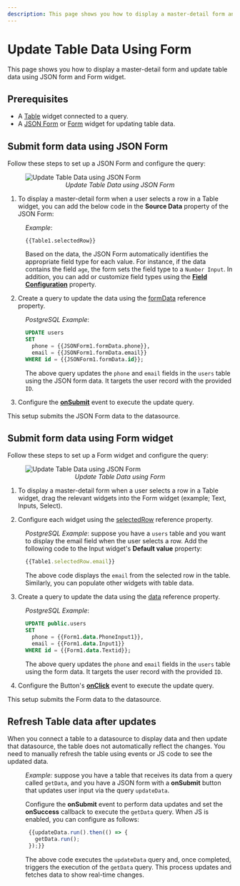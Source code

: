```yaml
---
description: This page shows you how to display a master-detail form and update table data using a JSON form and Form widget.
---
```

# Update Table Data Using Form

This page shows you how to display a master-detail form and update table data using JSON form and Form widget.

## Prerequisites

* A [Table](/reference/widgets/table) widget connected to a query.
* A [JSON Form](/reference/widgets/json-form) or [Form](/reference/widgets/form) widget for updating table data.


## Submit form data using JSON Form

Follow these steps to set up a JSON Form and configure the query:

 <figure>
  <img src="/img/jsonguide.gif" style= {{width:"700px", height:"auto"}} alt="Update Table Data using JSON Form"/>
  <figcaption align = "center"><i>Update Table Data using JSON Form</i></figcaption>
</figure>

1. To display a master-detail form when a user selects a row in a Table widget, you can add the below code in the **Source Data** property of the JSON Form:

<dd>

*Example*: 

```JS
{{Table1.selectedRow}}
```

Based on the data, the JSON Form automatically identifies the appropriate field type for each value. For instance, if the data contains the field `age`, the form sets the field type to a `Number Input`. In addition, you can add or customize field types using the [**Field Configuration**](/reference/widgets/json-form#field-configuration-list) property.

</dd>

2. Create a query to update the data using the [formData](/reference/widgets/json-form#formdata-object) reference property.

<dd>

*PostgreSQL Example*: 

```sql
UPDATE users
SET 
  phone = {{JSONForm1.formData.phone}},
  email = {{JSONForm1.formData.email}}
WHERE id = {{JSONForm1.formData.id}};
```

The above query updates the `phone` and `email` fields in the `users` table using the JSON form data. It targets the user record with the provided `ID`.


</dd>

3. Configure the [**onSubmit**](/reference/widgets/json-form#events) event to execute the update query. 

This setup submits the JSON Form data to the datasource.

## Submit form data using Form widget

Follow these steps to set up a Form widget and configure the query:

 <figure>
  <img src="/img/form-guide-2.gif" style= {{width:"700px", height:"auto"}} alt="Update Table Data using JSON Form"/>
  <figcaption align = "center"><i>Update Table Data using Form</i></figcaption>
</figure>


1. To display a master-detail form when a user selects a row in a Table widget, drag the relevant widgets into the Form widget (example; Text, Inputs, Select).

2. Configure each widget using the [selectedRow](/reference/widgets/table#selectedrow-object) reference property.

<dd>

*PostgreSQL Example*: suppose you have a `users` table and you want to display the email field when the user selects a row. Add the following code to the Input widget's **Default value** property:

```js
{{Table1.selectedRow.email}}
```

The above code displays the `email` from the selected row in the table. Similarly, you can populate other widgets with table data.


</dd>

3. Create a query to update the data using the [data](/reference/widgets/form#data-object) reference property.


<dd>

*PostgreSQL Example*: 

```sql
UPDATE public.users
SET 
  phone = {{Form1.data.PhoneInput1}},
  email = {{Form1.data.Input1}}
WHERE id = {{Form1.data.Textid}};
```

The above query updates the `phone` and `email` fields in the `users` table using the form data. It targets the user record with the provided `ID`.


</dd>

4. Configure the Button's [**onClick**](/reference/widgets/button#onclick) event to execute the update query.

This setup submits the Form data to the datasource.


## Refresh Table data after updates

When you connect a table to a datasource to display data and then update that datasource, the table does not automatically reflect the changes. You need to manually refresh the table using events or JS code to see the updated data.

<dd>

*Example:*  suppose you have a table that receives its data from a query called `getData`, and you have a JSON form with a **onSubmit** button that updates user input via the query `updateData`.

Configure the **onSubmit** event to perform data updates and set the **onSuccess** callback to execute the `getData` query. When JS is enabled, you can configure as follows:

```js
 {{updateData.run().then(() => {
   getData.run();
 });}}
```


The above code executes the `updateData` query and, once completed, triggers the execution of the `getData` query. This process updates and fetches data to show real-time changes.

</dd>




